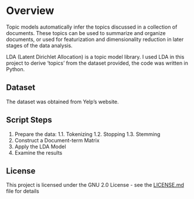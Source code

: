 # Overview
Topic models automatically infer the topics discussed in a collection of documents. These topics can be used to summarize and organize documents, or used for featurization and dimensionality reduction in later stages of the data analysis. 

LDA (Latent Dirichlet Allocation) is a topic model library. I used LDA in this project to derive ‘topics’ from the dataset provided, the code was written in Python.


## Dataset
The dataset was obtained from Yelp’s website.

## Script Steps
1. Prepare the data:
1.1. Tokenizing
1.2. Stopping
1.3. Stemming
2. Construct a Document-term Matrix
3. Apply the LDA Model
4. Examine the results

## License

This project is licensed under the GNU 2.0 License - see the [LICENSE.md](LICENSE.md) file for details
